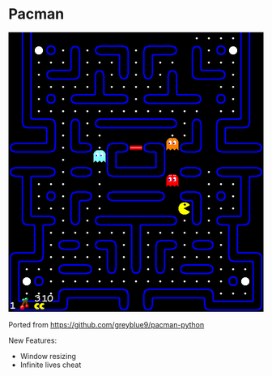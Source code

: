 # Pacman

![Pacman](/screenshots/game.png?raw=true "Pacman screenshot")

Ported from https://github.com/greyblue9/pacman-python

New Features: 
* Window resizing
* Infinite lives cheat
